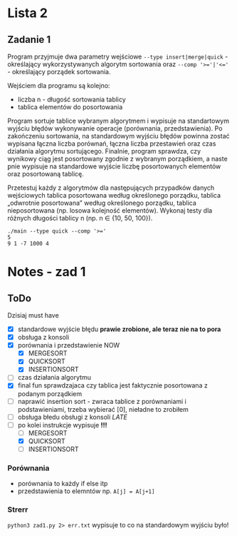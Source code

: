 # Lista 2

## Zadanie 1

Program przyjmuje dwa parametry wejściowe `--type insert|merge|quick` - określający wykorzystywanych algorytm sortowania oraz `--comp '>='|'<='` - określający porządek sortowania.

Wejściem dla programu są kolejno:

* liczba n - długość sortowania tablicy
* tablica elementów do posortowania

Program sortuje tablice wybranym algorytmem i wypisuje na standartowym wyjściu błędów wykonywanie operacje (porównania, przedstawienia). Po zakończeniu sortowania, na standardowym wyjściu błędów powinna zostać wypisana łączna liczba porównań, łączna liczba przestawień oraz czas działania algorytmu sortującego. Finalnie, program sprawdza, czy wynikowy ciąg jest posortowany zgodnie z wybranym porządkiem, a naste ̨pnie wypisuje na standardowe wyjście liczbę posortowanych elementów oraz posortowaną tablicę.

Przetestuj każdy z algorytmów dla następujących przypadków danych wejściowych tablica posortowana według określonego porządku, tablica „odwrotnie posortowana” według określonego porządku, tablica nieposortowana (np. losowa kolejność elementów). Wykonaj testy dla różnych długości tablicy n (np. n ∈ {10, 50, 100}).

```
./main --type quick --comp '>='
5
9 1 -7 1000 4
```
# Notes - zad 1

## ToDo
Dzisiaj must have
- [X] standardowe wyjście błędu **prawie zrobione, ale teraz nie na to pora**
- [X] obsługa z konsoli
- [X] porównania i przedstawienie NOW
  - [X] MERGESORT
  - [X] QUICKSORT
  - [X] INSERTIONSORT
- [ ] czas działania algorytmu
- [X] final fun sprawdzajaca czy tablica jest faktycznie posortowana z podanym porządkiem
- [ ] naprawić insertion sort - zwraca tablice z porównaniami i podstawieniami, trzeba wybierać [0], nieładne to zrobiłem
- [ ] obsługa błedu obsługi z konsoli *LATE*
- [ ] po kolei instrukcje wypisuje **!!!**
  - [ ] MERGESORT
  - [X] QUICKSORT
  - [ ] INSERTIONSORT

### Porównania

- porównania to każdy if else itp
- przedstawienia to elemntów np. `A[j] = A[j+1]`

### Strerr

`python3 zad1.py 2> err.txt` wypisuje to co na standardowym wyjściu było!
